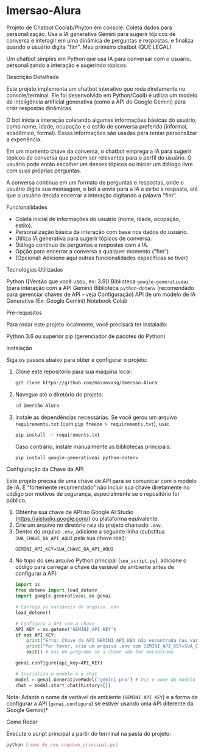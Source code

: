 # Imersao-Alura
Projeto de Chatbot Coolab/Phyton em console. Coleta dados para personalização. Usa a IA generativa Gemini  para sugerir tópicos de conversa e interagir em uma dinâmica de perguntas e respostas. e finaliza quando o usuário digita "fim".
Meu primeiro chatbot (QUE LEGAL)

Um chatbot simples em Python que usa IA para conversar com o usuário, personalizando a interação e sugerindo tópicos.

Descrição Detalhada

Este projeto implementa um chatbot interativo que roda diretamente no console/terminal. Ele foi desenvolvido em Python/Coolb e utiliza um modelo de inteligência artificial generativa (como a API do Google Gemini) para criar respostas dinâmicas.

O bot inicia a interação coletando algumas informações básicas do usuário, como nome, idade, ocupação e o estilo de conversa preferido (informal, acadêmico, formal). Essas informações são usadas para tentar personalizar a experiência.

Em um momento chave da conversa, o chatbot emprega a IA para sugerir tópicos de conversa que podem ser relevantes para o perfil do usuário. O usuário pode então escolher um desses tópicos ou iniciar um diálogo livre com suas próprias perguntas.

A conversa continua em um formato de perguntas e respostas, onde o usuário digita sua mensagem, o bot a envia para a IA e exibe a resposta, até que o usuário decida encerrar a interação digitando a palavra "fim".

Funcionalidades

* Coleta inicial de informações do usuário (nome, idade, ocupação, estilo).
* Personalização básica da interação com base nos dados do usuário.
* Utiliza IA generativa para sugerir tópicos de conversa.
* Diálogo contínuo de perguntas e respostas com a IA.
* Opção para encerrar a conversa a qualquer momento ("fim").
* (Opcional: Adicione aqui outras funcionalidades específicas se tiver)

Tecnologias Utilizadas

Python ([Versão que você usou, ex: 3.9])
Biblioteca `google-generativeai` (para interação com a API Gemini)
Biblioteca `python-dotenv` (recomendado para gerenciar chaves de API - veja Configuração)
API de um modelo de IA Generativa (Ex: Google Gemini)
Notebook Colab

Pré-requisitos

Para rodar este projeto localmente, você precisará ter instalado:

Python 3.6 ou superior
pip (gerenciador de pacotes do Python)

Instalação

Siga os passos abaixo para obter e configurar o projeto:

1.  Clone este repositório para sua máquina local:
    ```bash
    git clone https://github.com/masanvasg/Imersao-Alura
    ```
2.  Navegue até o diretório do projeto:
    ```bash
    cd Imersão-Alura
    ```
3.  Instale as dependências necessárias. Se você gerou um arquivo `requirements.txt` (com `pip freeze > requirements.txt`), use:
    ```bash
    pip install -r requirements.txt
    ```
    Caso contrário, instale manualmente as bibliotecas principais:
    ```bash
    pip install google-generativeai python-dotenv
    ```

Configuração da Chave da API

Este projeto precisa de uma chave de API para se comunicar com o modelo de IA. É “fortemente recomendado” não incluir sua chave diretamente no código por motivos de segurança, especialmente se o repositório for público.

1.  Obtenha sua chave de API no Google AI Studio (https://aistudio.google.com/) ou plataforma equivalente.
2.  Crie um arquivo no diretório raiz do projeto chamado `.env`.
3.  Dentro do arquivo `.env`, adicione a seguinte linha (substitua `SUA_CHAVE_DA_API_AQUI` pela sua chave real):
    ```dotenv
    GEMINI_API_KEY=SUA_CHAVE_DA_API_AQUI
    ```
4.  No topo do seu arquivo Python principal (`seu_script.py`), adicione o código para carregar a chave da variável de ambiente antes de configurar a API:
    ```python
    import os
    from dotenv import load_dotenv
    import google.generativeai as genai

    # Carrega as variáveis do arquivo .env
    load_dotenv()

    # Configura a API com a chave
    API_KEY = os.getenv('GEMINI_API_KEY')
    if not API_KEY:
        print("Erro: Chave da API GEMINI_API_KEY não encontrada nas variáveis de ambiente ou no arquivo .env.")
        print("Por favor, crie um arquivo .env com GEMINI_API_KEY=SUA_CHAVE.")
        exit() # Sai do programa se a chave não for encontrada

    genai.configure(api_key=API_KEY)

    # Inicializa o modelo e o chat
    model = genai.GenerativeModel('gemini-pro') # Use o nome do modelo correto
    chat = model.start_chat(history=[])
    ```
Nota: Adapte o nome da variável de ambiente (`GEMINI_API_KEY`) e a forma de configurar a API (`genai.configure`) se estiver usando uma API diferente da Google Gemini)*

Como Rodar

Execute o script principal a partir do terminal na pasta do projeto:

```bash
python [nome_do_seu_arquivo_principal.py]

